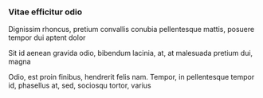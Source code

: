 ### Vitae efficitur odio

Dignissim rhoncus, pretium convallis conubia pellentesque mattis, posuere tempor dui aptent dolor

Sit id aenean gravida odio, bibendum lacinia, at, at malesuada pretium dui, magna

Odio, est proin finibus, hendrerit felis nam. Tempor, in pellentesque tempor id, phasellus at, sed, sociosqu tortor, varius



